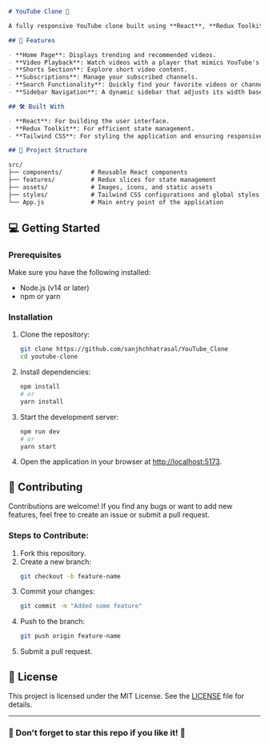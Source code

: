 
```markdown
# YouTube Clone 🎥

A fully responsive YouTube clone built using **React**, **Redux Toolkit**, and **Tailwind CSS**. This project replicates the core features of YouTube, offering an engaging UI and seamless user experience. 

## 🚀 Features

- **Home Page**: Displays trending and recommended videos.
- **Video Playback**: Watch videos with a player that mimics YouTube's functionality.
- **Shorts Section**: Explore short video content.
- **Subscriptions**: Manage your subscribed channels.
- **Search Functionality**: Quickly find your favorite videos or channels.
- **Sidebar Navigation**: A dynamic sidebar that adjusts its width based on the state.

## 🛠️ Built With

- **React**: For building the user interface.
- **Redux Toolkit**: For efficient state management.
- **Tailwind CSS**: For styling the application and ensuring responsiveness.

## 📂 Project Structure

src/
├── components/        # Reusable React components
├── features/          # Redux slices for state management
├── assets/            # Images, icons, and static assets
├── styles/            # Tailwind CSS configurations and global styles
└── App.js             # Main entry point of the application
```

## 💻 Getting Started

### Prerequisites

Make sure you have the following installed:
- Node.js (v14 or later)
- npm or yarn

### Installation

1. Clone the repository:
   ```bash
   git clone https://github.com/sanjhchhatrasal/YouTube_Clone
   cd youtube-clone
   ```

2. Install dependencies:
   ```bash
   npm install
   # or
   yarn install
   ```

3. Start the development server:
   ```bash
   npm run dev
   # or
   yarn start
   ```

4. Open the application in your browser at [http://localhost:5173](http://localhost:5173).

## 🤝 Contributing

Contributions are welcome! If you find any bugs or want to add new features, feel free to create an issue or submit a pull request.

### Steps to Contribute:
1. Fork this repository.
2. Create a new branch:
   ```bash
   git checkout -b feature-name
   ```
3. Commit your changes:
   ```bash
   git commit -m "Added some feature"
   ```
4. Push to the branch:
   ```bash
   git push origin feature-name
   ```
5. Submit a pull request.

## 📄 License

This project is licensed under the MIT License. See the [LICENSE](LICENSE) file for details.

---

### 🌟 Don't forget to star this repo if you like it! 🌟
